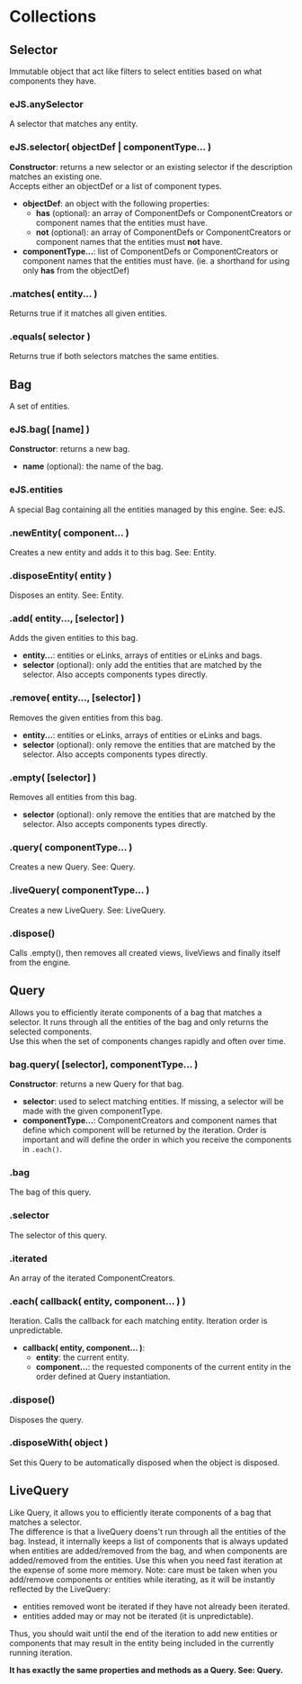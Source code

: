 Collections
===========


## Selector

Immutable object that act like filters to select entities based on what components they have. 

### eJS.anySelector
A selector that matches any entity.

### eJS.selector( objectDef | componentType... )
**Constructor**: returns a new selector or an existing selector if the description matches an existing one.  
Accepts either an objectDef or a list of component types.
- **objectDef**: an object with the following properties:
    - **has** (optional): an array of ComponentDefs or ComponentCreators or component names that the entities must have.
    - **not** (optional): an array of ComponentDefs or ComponentCreators or component names that the entities must **not** have.
- **componentType...**: list of ComponentDefs or ComponentCreators or component names that the entities must have. (ie. a shorthand for using only **has** from the objectDef)

### .matches( entity... )
Returns true if it matches all given entities.

### .equals( selector )
Returns true if both selectors matches the same entities.


## Bag

A set of entities.

### eJS.bag( [name] )
**Constructor**: returns a new bag.
- **name** (optional): the name of the bag.

### eJS.entities
A special Bag containing all the entities managed by this engine. See: eJS.

### .newEntity( component... )
Creates a new entity and adds it to this bag. See: Entity.

### .disposeEntity( entity )
Disposes an entity. See: Entity.

### .add( entity..., [selector] )
Adds the given entities to this bag.
- **entity...**: entities or eLinks, arrays of entities or eLinks and bags.
- **selector** (optional): only add the entities that are matched by the selector. Also accepts components types directly.

### .remove( entity..., [selector] )
Removes the given entities from this bag.
- **entity...**: entities or eLinks, arrays of entities or eLinks and bags.
- **selector** (optional): only remove the entities that are matched by the selector. Also accepts components types directly.

### .empty( [selector] )
Removes all entities from this bag.
- **selector** (optional): only remove the entities that are matched by the selector. Also accepts components types directly.

### .query( componentType... )
Creates a new Query. See: Query.

### .liveQuery( componentType... )
Creates a new LiveQuery. See: LiveQuery.

### .dispose()
Calls .empty(), then removes all created views, liveViews and finally itself from the engine.


## Query

Allows you to efficiently iterate components of a bag that matches a selector. It runs through all the entities of the bag and only returns the selected components.  
Use this when the set of components changes rapidly and often over time.

### bag.query( [selector], componentType... )
**Constructor**: returns a new Query for that bag.
- **selector**: used to select matching entities. If missing, a selector will be made with the given componentType.
- **componentType...**: ComponentCreators and component names that define which component will be returned by the iteration. Order is important and will define the order in which you receive the components in `.each()`.

### .bag
The bag of this query.

### .selector
The selector of this query.

### .iterated
An array of the iterated ComponentCreators.

### .each( callback( entity, component... ) )
Iteration. Calls the callback for each matching entity. Iteration order is unpredictable.
- **callback( entity, component... )**: 
    - **entity**: the current entity.
    - **component...**: the requested components of the current entity in the order defined at Query instantiation.

### .dispose()
Disposes the query.

### .disposeWith( object )
Set this Query to be automatically disposed when the object is disposed.


## LiveQuery

Like Query, it allows you to efficiently iterate components of a bag that matches a selector.  
The difference is that a liveQuery doens't run through all the entities of the bag. Instead, it internally keeps a list of components that is always updated when entities are added/removed from the bag, and when components are added/removed from the entities.
Use this when you need fast iteration at the expense of some more memory.
Note: care must be taken when you add/remove components or entities while iterating, as it will be instantly reflected by the LiveQuery:
- entities removed wont be iterated if they have not already been iterated.
- entities added may or may not be iterated (it is unpredictable).

Thus, you should wait until the end of the iteration to add new entities or components that may result in the entity being included in the currently running iteration.

**It has exactly the same properties and methods as a Query. See: Query.**
